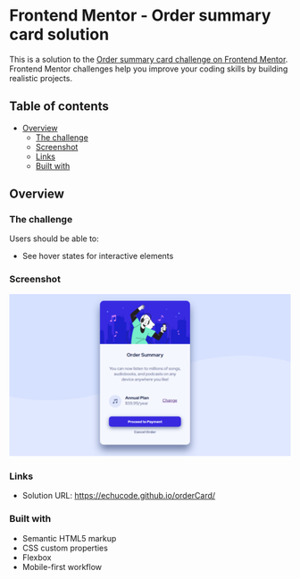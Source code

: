 # Frontend Mentor - Order summary card solution

This is a solution to the [Order summary card challenge on Frontend Mentor](https://www.frontendmentor.io/challenges/order-summary-component-QlPmajDUj). Frontend Mentor challenges help you improve your coding skills by building realistic projects. 

## Table of contents

- [Overview](#overview)
  - [The challenge](#the-challenge)
  - [Screenshot](#screenshot)
  - [Links](#links)
  - [Built with](#built-with)


## Overview

### The challenge

Users should be able to:

- See hover states for interactive elements

### Screenshot

![](./images/finished.png)

### Links

- Solution URL: https://echucode.github.io/orderCard/

### Built with

- Semantic HTML5 markup
- CSS custom properties
- Flexbox
- Mobile-first workflow
